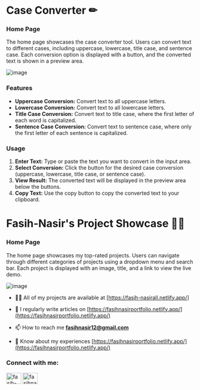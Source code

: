 # Case Converter ✏

### Home Page

The home page showcases the case converter tool. Users can convert text to different cases, including uppercase, lowercase, title case, and sentence case. Each conversion option is displayed with a button, and the converted text is shown in a preview area.

![image](https://github.com/user-attachments/assets/f99bd55d-f0ba-4d32-ad80-2dc3b7621fbc)


### Features

- **Uppercase Conversion:** Convert text to all uppercase letters.
- **Lowercase Conversion:** Convert text to all lowercase letters.
- **Title Case Conversion:** Convert text to title case, where the first letter of each word is capitalized.
- **Sentence Case Conversion:** Convert text to sentence case, where only the first letter of each sentence is capitalized.

### Usage

1. **Enter Text:** Type or paste the text you want to convert in the input area.
2. **Select Conversion:** Click the button for the desired case conversion (uppercase, lowercase, title case, or sentence case).
3. **View Result:** The converted text will be displayed in the preview area below the buttons.
4. **Copy Text:** Use the copy button to copy the converted text to your clipboard.

# Fasih-Nasir's Project Showcase 🎇📌



### Home Page

The home page showcases my top-rated projects. Users can navigate through different categories of projects using a dropdown menu and search bar. Each project is displayed with an image, title, and a link to view the live demo.

![image](https://github.com/user-attachments/assets/59ff1785-18a4-4f93-b23a-f111a944f97a) 
- 👨‍💻 All of my projects are available at [https://fasih-nasirall.netlify.app/]

- 📝 I regularly write articles on [https://fasihnasirportfolio.netlify.app/](https://fasihnasirportfolio.netlify.app/)

- 📫 How to reach me **fasihnasir12@gmail.com**

- 📄 Know about my experiences [https://fasihnasirportfolio.netlify.app/](https://fasihnasirportfolio.netlify.app/)

<h3 align="left">Connect with me:</h3>
<p align="left">
<a href="https://www.linkedin.com/in/fasih-nasir-830959252/" target="blank"><img align="center" src="https://raw.githubusercontent.com/rahuldkjain/github-profile-readme-generator/master/src/images/icons/Social/linked-in-alt.svg" alt="fasih-nasir" height="30" width="40" /></a>
<a href="https://www.facebook.com/profile.php?id=61550661127214&__cft__[0]=AZXhjvf3WTk2ymE3m0SfWANLefMQhtPC-dUiYAgllgPpEtD5IDZ-5olzVV_X2I3tHIC3_nPRlKFwAAzYgkH0Uz7Xm3TmGwHsUUWF9MGbo1D64JfpL6_NaA22nqgxLDE7tYGkUZwRaQItx4eQAW09B08CgUzgQrZm3-9_7N6fTTHocl3wb_4i1QsqIWlx-6nayx0&__tn__=-]C%2CP-R" target="blank"><img align="center" src="https://raw.githubusercontent.com/rahuldkjain/github-profile-readme-generator/master/src/images/icons/Social/facebook.svg" alt="fasihnasir" height="30" width="40" /></a>
</p>


